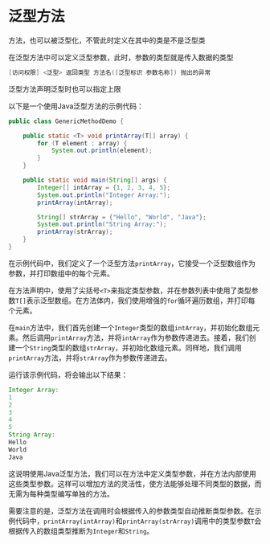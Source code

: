 # 泛型方法

方法，也可以被泛型化，不管此时定义在其中的类是不是泛型类

在泛型方法中可以定义泛型参数，此时，参数的类型就是传入数据的类型

```java
[访问权限] <泛型> 返回类型 方法名([泛型标识 参数名称]) 抛出的异常
```

泛型方法声明泛型时也可以指定上限

以下是一个使用Java泛型方法的示例代码：

```java
public class GenericMethodDemo {

    public static <T> void printArray(T[] array) {
        for (T element : array) {
            System.out.println(element);
        }
    }

    public static void main(String[] args) {
        Integer[] intArray = {1, 2, 3, 4, 5};
        System.out.println("Integer Array:");
        printArray(intArray);

        String[] strArray = {"Hello", "World", "Java"};
        System.out.println("String Array:");
        printArray(strArray);
    }
}
```

在示例代码中，我们定义了一个泛型方法`printArray`，它接受一个泛型数组作为参数，并打印数组中的每个元素。

在方法声明中，使用了尖括号`<T>`来指定类型参数，并在参数列表中使用了类型参数`T[]`表示泛型数组。在方法体内，我们使用增强的`for`循环遍历数组，并打印每个元素。

在`main`方法中，我们首先创建一个`Integer`类型的数组`intArray`，并初始化数组元素。然后调用`printArray`方法，并将`intArray`作为参数传递进去。接着，我们创建一个`String`类型的数组`strArray`，并初始化数组元素。同样地，我们调用`printArray`方法，并将`strArray`作为参数传递进去。

运行该示例代码，将会输出以下结果：

```java
Integer Array:
1
2
3
4
5
String Array:
Hello
World
Java
```

这说明使用Java泛型方法，我们可以在方法中定义类型参数，并在方法内部使用这些类型参数。这样可以增加方法的灵活性，使方法能够处理不同类型的数据，而无需为每种类型编写单独的方法。

需要注意的是，泛型方法在调用时会根据传入的参数类型自动推断类型参数。在示例代码中，`printArray(intArray)`和`printArray(strArray)`调用中的类型参数`T`会根据传入的数组类型推断为`Integer`和`String`。
